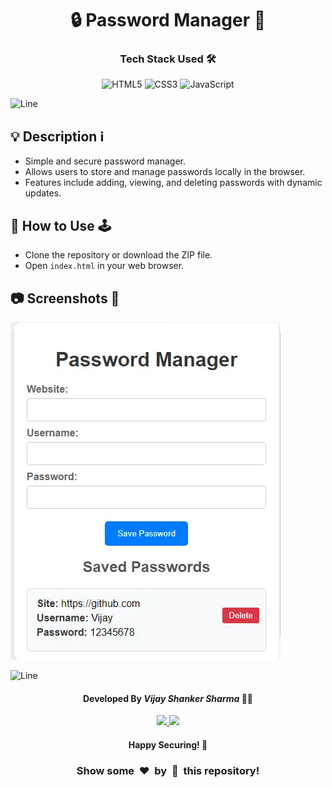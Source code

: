 <h1 align='center'><b>🔒 Password Manager 🔑</b></h1>

<!-- -------------------------------------------------------------------------------------------------------------- -->

<h3 align='center'>Tech Stack Used 🛠️</h3>

<div align='center'>

  ![HTML5](https://img.shields.io/badge/html5-%23E34F26.svg?style=for-the-badge&logo=html5&logoColor=white)
  ![CSS3](https://img.shields.io/badge/css3-%231572B6.svg?style=for-the-badge&logo=css3&logoColor=white)
  ![JavaScript](https://img.shields.io/badge/javascript-%23323330.svg?style=for-the-badge&logo=javascript&logoColor=%23F7DF1E)

</div>

![Line](https://github.com/Avdhesh-Varshney/WebMasterLog/assets/114330097/4b78510f-a941-45f8-a9d5-80ed0705e847)

<!-- -------------------------------------------------------------------------------------------------------------- -->

## 💡 Description ℹ️

- Simple and secure password manager.
- Allows users to store and manage passwords locally in the browser.
- Features include adding, viewing, and deleting passwords with dynamic updates.

<!-- -------------------------------------------------------------------------------------------------------------- -->

## 🚀 How to Use 🕹️

- Clone the repository or download the ZIP file.
- Open `index.html` in your web browser.

<!-- -------------------------------------------------------------------------------------------------------------- -->

## 📷 Screenshots 📸

<!-- Add screenshots or demo GIFs of your application -->

![Screenshot](./screenshot.webp)

![Line](https://github.com/Avdhesh-Varshney/WebMasterLog/assets/114330097/4b78510f-a941-45f8-a9d5-80ed0705e847)

<!-- -------------------------------------------------------------------------------------------------------------- -->

<h4 align='center'>Developed By <b><i>Vijay Shanker Sharma</i></b> 👨‍💻</h4>
<p align='center'>
  <a href='www.linkedin.com/in/vijay-shanker-sharma'>
    <img src='https://img.shields.io/badge/linkedin-%230077B5.svg?style=for-the-badge&logo=linkedin&logoColor=white' />
  </a>
  <a href='https://github.com/thevijayshankersharma'>
    <img src='https://img.shields.io/badge/github-%23121011.svg?style=for-the-badge&logo=github&logoColor=white' />
  </a>
</p>

<h4 align='center'>Happy Securing! 🔐</h4>

<h3 align="center">Show some &nbsp;❤️&nbsp; by &nbsp;🌟&nbsp; this repository!</h3>
